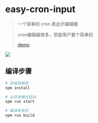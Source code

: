 # easy-cron-input

> 一个简单的 cron 表达示编辑器

> cron编辑器很多，但是用户要个简单的

> [demo](http://buy.511get.com/cron/index.html)

![](http://ww1.sinaimg.cn/large/79414a05gy1fnff4r0o1kj20h005lglj.jpg)


## 编译步骤

``` bash
# 安装依赖库
npm install

# 以开发模式启动
npm run start

# 编译发布包
npm run build
```
